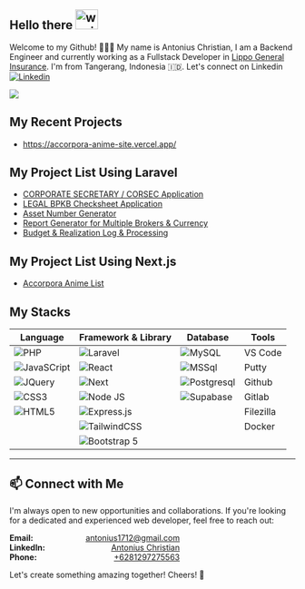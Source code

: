 [linkedin]: https://www.linkedin.com/in/antonius-christian/
[Lippo General Insurance]: https://www.lgi.co.id/

## Hello there <img src="https://raw.githubusercontent.com/MartinHeinz/MartinHeinz/master/wave.gif" alt="waving gif" width="40" height="35" />

Welcome to my Github! 👩🏻‍💻 My name is Antonius Christian, I am a Backend Engineer and currently working as a Fullstack Developer in [Lippo General Insurance]. I'm from Tangerang, Indonesia 🇮🇩. Let's connect on Linkedin [<img alt="Linkedin" src="https://img.shields.io/badge/linkedin-blue?style=social&logo=linkedin">][linkedin]

<img src="https://api.visitorbadge.io/api/visitors?path=https%3A%2F%2Fgithub.com%2FAntonius1712&label=MY%20VISITORS&labelColor=%23555555&countColor=%23F0B354" />

## My Recent Projects
- https://accorpora-anime-site.vercel.app/

## My Project List Using Laravel
- <a href="https://github.com/Antonius1712/CORSEC" target="_blank"> CORPORATE SECRETARY / CORSEC Application </a>
- <a href="https://github.com/Antonius1712/LEGAL" target="_blank"> LEGAL BPKB Checksheet Application </a>
- <a href="https://github.com/Antonius1712/asset-number-generator" target="_blank"> Asset Number Generator </a>
- <a href="https://github.com/Antonius1712/multi-broker-and-currency-report" target="_blank"> Report Generator for Multiple Brokers & Currency </a>
- <a href="https://github.com/Antonius1712/RMFEE" target="_blank"> Budget & Realization Log & Processing </a>

## My Project List Using Next.js
- <a href="https://github.com/Antonius1712/accorpora-anime-site"> Accorpora Anime List </a>

## My Stacks

| Language | Framework & Library | Database | Tools |
|-|-|-|-|
|![PHP](https://img.shields.io/badge/php-FF2D20?style=for-the-badge&logo=php&logoColor=white) |![Laravel](https://img.shields.io/badge/Laravel-FF2D20?style=for-the-badge&logo=laravel&logoColor=white) |![MySQL](https://img.shields.io/badge/-MySQL-4479A1?style=flat-square&logo=mysql&labelColor=4479A1&logoColor=FFF) | VS Code
|![JavaSCript](https://shields.io/badge/JavaScript-F7DF1E?logo=JavaScript&logoColor=000&style=flat-square) |![React](https://img.shields.io/badge/-ReactJs-61DAFB?logo=react&logoColor=white&style=for-the-badge) |![MSSql](https://img.shields.io/badge/Microsoft_SQL_Server-CC2927) | Putty
|![JQuery](https://img.shields.io/badge/jQuery-0769AD?style=for-the-badge&logo=jquery&logoColor=white) |![Next](https://img.shields.io/badge/next.js-000000?style=for-the-badge&logo=nextdotjs&logoColor=white)|![Postgresql](https://img.shields.io/badge/postgresql-4169e1?style=for-the-badge&logo=postgresql&logoColor=white)|Github
|![CSS3](https://img.shields.io/badge/css3-%231572B6.svg?style=for-the-badge&logo=css3&logoColor=white) |![Node JS](https://img.shields.io/badge/node.js-6DA55F?style=for-the-badge&logo=node.js&logoColor=white)|![Supabase](https://shields.io/badge/supabase-black?logo=supabase&style=for-the-badge)|Gitlab
|![HTML5](https://img.shields.io/badge/html5-%23E34F26.svg?style=for-the-badge&logo=html5&logoColor=white) |![Express.js](https://img.shields.io/badge/express.js-%23404d59.svg?style=for-the-badge&logo=express&logoColor=%2361DAFB)||Filezilla
||![TailwindCSS](https://img.shields.io/badge/tailwindcss-%2338B2AC.svg?style=for-the-badge&logo=tailwind-css&logoColor=white)||Docker
||![Bootstrap 5](https://img.shields.io/badge/Bootstrap-5-blueviolet)

---

<!-- ## 🪄 GitHub Stats

[<img alt="antonius1712's GitHub Stats" src="https://github-readme-stats.vercel.app/api?username=antonius1712&count_private=true&show_icons=true&theme=tokyonight">](#)
  

## 🧩 Most Used Languages
  
[<img alt="antonius1712's Most Used Languages" src="https://github-readme-stats.vercel.app/api/top-langs/?username=antonius1712&count_private=true&layout=compact">](#) -->

## 📫 Connect with Me
I'm always open to new opportunities and collaborations. If you're looking for a dedicated and experienced web developer, feel free to reach out:

<div style="display: flex; flex-direction: column; max-width: 300px;">
  <div style="display: flex; justify-content: space-between;">
    <strong>Email:</strong>
    <a href="mailto:antonius1712@gmail.com">antonius1712@gmail.com</a>
  </div>
  <div style="display: flex; justify-content: space-between;">
    <strong>LinkedIn:</strong>
    <a href="https://www.linkedin.com/in/antonius-christian/">Antonius Christian</a>
  </div>
  <div style="display: flex; justify-content: space-between;">
    <strong>Phone:</strong>
    <a href="https://wa.me/+6281297275563"> +6281297275563 </a>
  </div>
</div>

<p>Let's create something amazing together! Cheers! 🥂</p>

<!-- I'd love to collaborate and connect with you! If you are looking for a dedicated and skilled web developer, please email me at antonius1712@gmail.com. <br/>
Don't hesitate to reach out. Cheers🥂 -->
